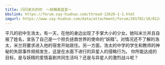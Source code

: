 ```yaml
---
title: 闪闪发光的你　～妖精美蓝变～
bbslink: https://forum.say-huahuo.com/thread-13629-1-1.html
imgurl: https://www.say-huahuo.com/data/attachment/forum/201702/10/012420ni2yr0a2lb930b2r.jpg
---
```


平凡的初中生浩太，有一天，在他的身边出现了手掌大小的少女。她叫米兰并且自报了姓名，宣告了自己是一个担负拯救世界的使命的“妖精”。对情况还不了解的浩太，米兰将要求进入他的宿舍开始居住。另一方面，浩太的中学的学生和教师的神秘的失踪事件频频发生，这是在水面下进行的异星人的侵略行为。
你所能达成的目标，是与妖精的爱情喜剧共同生活吗？还是与异星人的激烈战斗呢？<!--more-->
